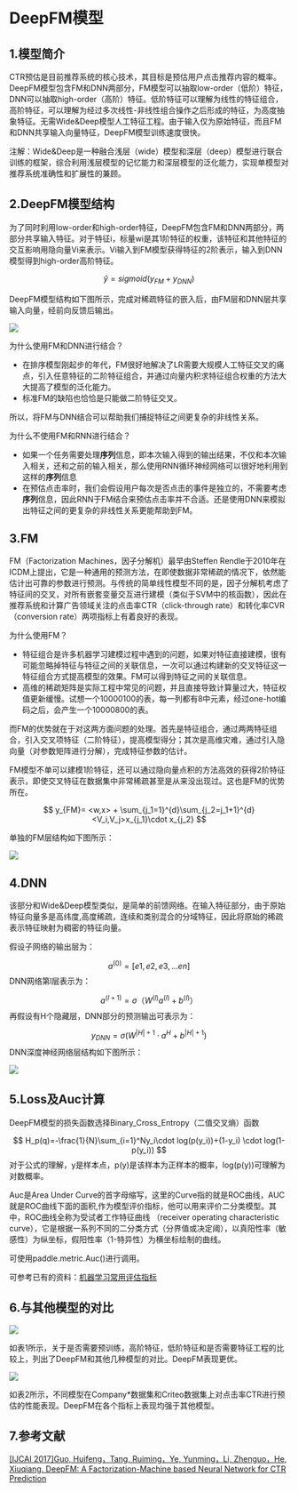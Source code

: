 # DeepFM模型

## 1.模型简介

CTR预估是目前推荐系统的核心技术，其目标是预估用户点击推荐内容的概率。DeepFM模型包含FM和DNN两部分，FM模型可以抽取low-order（低阶）特征，DNN可以抽取high-order（高阶）特征。低阶特征可以理解为线性的特征组合，高阶特征，可以理解为经过多次线性-非线性组合操作之后形成的特征，为高度抽象特征。无需Wide&Deep模型人工特征工程。由于输入仅为原始特征，而且FM和DNN共享输入向量特征，DeepFM模型训练速度很快。

注解：Wide&Deep是一种融合浅层（wide）模型和深层（deep）模型进行联合训练的框架，综合利用浅层模型的记忆能力和深层模型的泛化能力，实现单模型对推荐系统准确性和扩展性的兼顾。

## 2.DeepFM模型结构

为了同时利用low-order和high-order特征，DeepFM包含FM和DNN两部分，两部分共享输入特征。对于特征i，标量wi是其1阶特征的权重，该特征和其他特征的交互影响用隐向量Vi来表示。Vi输入到FM模型获得特征的2阶表示，输入到DNN模型得到high-order高阶特征。


$$
\hat{y} = sigmoid(y_{FM} + y_{DNN})
$$

DeepFM模型结构如下图所示，完成对稀疏特征的嵌入后，由FM层和DNN层共享输入向量，经前向反馈后输出。

![](https://ai-studio-static-online.cdn.bcebos.com/8654648d844b4233b3a05e918dedc9b777cf786af2ba49af9a92fc00cd050ef3)



为什么使用FM和DNN进行结合？

* 在排序模型刚起步的年代，FM很好地解决了LR需要大规模人工特征交叉的痛点，引入任意特征的二阶特征组合，并通过向量内积求特征组合权重的方法大大提高了模型的泛化能力。
* 标准FM的缺陷也恰恰是只能做二阶特征交叉。  

所以，将FM与DNN结合可以帮助我们捕捉特征之间更复杂的非线性关系。



为什么不使用FM和RNN进行结合？

* 如果一个任务需要处理**序列**信息，即本次输入得到的输出结果，不仅和本次输入相关，还和之前的输入相关，那么使用RNN循环神经网络可以很好地利用到这样的**序列**信息
* 在预估点击率时，我们会假设用户每次是否点击的事件是独立的，不需要考虑**序列**信息，因此RNN于FM结合来预估点击率并不合适。还是使用DNN来模拟出特征之间的更复杂的非线性关系更能帮助到FM。

## 3.FM

FM（Factorization Machines，因子分解机）最早由Steffen Rendle于2010年在ICDM上提出，它是一种通用的预测方法，在即使数据非常稀疏的情况下，依然能估计出可靠的参数进行预测。与传统的简单线性模型不同的是，因子分解机考虑了特征间的交叉，对所有嵌套变量交互进行建模（类似于SVM中的核函数），因此在推荐系统和计算广告领域关注的点击率CTR（click-through rate）和转化率CVR（conversion rate）两项指标上有着良好的表现。

为什么使用FM？

* 特征组合是许多机器学习建模过程中遇到的问题，如果对特征直接建模，很有可能忽略掉特征与特征之间的关联信息，一次可以通过构建新的交叉特征这一特征组合方式提高模型的效果。FM可以得到特征之间的关联信息。
* 高维的稀疏矩阵是实际工程中常见的问题，并且直接导致计算量过大，特征权值更新缓慢。试想一个10000100的表，每一列都有8中元素，经过one-hot编码之后，会产生一个10000800的表。  

而FM的优势就在于对这两方面问题的处理。首先是特征组合，通过两两特征组合，引入交叉项特征（二阶特征），提高模型得分；其次是高维灾难，通过引入隐向量（对参数矩阵进行分解），完成特征参数的估计。

FM模型不单可以建模1阶特征，还可以通过隐向量点积的方法高效的获得2阶特征表示，即使交叉特征在数据集中非常稀疏甚至是从来没出现过。这也是FM的优势所在。


$$
y_{FM}= <w,x> + \sum_{j_1=1}^{d}\sum_{j_2=j_1+1}^{d}<V_i,V_j>x_{j_1}\cdot x_{j_2}
$$

单独的FM层结构如下图所示：

![](https://ai-studio-static-online.cdn.bcebos.com/bda8da10940b43ada3337c03332fe06ad1cd95f7780243888050023be33fc88c)



## 4.DNN

该部分和Wide&Deep模型类似，是简单的前馈网络。在输入特征部分，由于原始特征向量多是高纬度,高度稀疏，连续和类别混合的分域特征，因此将原始的稀疏表示特征映射为稠密的特征向量。

假设子网络的输出层为：


$$
a^{(0)}=[e1,e2,e3,...en]
$$
DNN网络第l层表示为：


$$
a^{(l+1)}=\sigma{（W^{(l)}a^{(l)}+b^{(l)}）}
$$
再假设有H个隐藏层，DNN部分的预测输出可表示为：


$$
y_{DNN}= \sigma{(W^{|H|+1}\cdot a^H + b^{|H|+1})}
$$
DNN深度神经网络层结构如下图所示：

![](https://ai-studio-static-online.cdn.bcebos.com/df8159e1d56646fe868e8a3ed71c6a46f03c716ad1d74f3fae88800231e2f6d8)



## 5.Loss及Auc计算

DeepFM模型的损失函数选择Binary_Cross_Entropy（二值交叉熵）函数


$$
H_p(q)=-\frac{1}{N}\sum_{i=1}^Ny_i\cdot log(p(y_i))+(1-y_i) \cdot log(1-p(y_i))
$$
对于公式的理解，y是样本点，p(y)是该样本为正样本的概率，log(p(y))可理解为对数概率。

Auc是Area Under Curve的首字母缩写，这里的Curve指的就是ROC曲线，AUC就是ROC曲线下面的面积,作为模型评价指标，他可以用来评价二分类模型。其中，ROC曲线全称为受试者工作特征曲线 （receiver operating characteristic curve），它是根据一系列不同的二分类方式（分界值或决定阈），以真阳性率（敏感性）为纵坐标，假阳性率（1-特异性）为横坐标绘制的曲线。

可使用paddle.metric.Auc()进行调用。

可参考已有的资料：[机器学习常用评估指标](https://paddlepedia.readthedocs.io/en/latest/tutorials/deep_learning/metrics/evaluation_metric.html?highlight=auc#auc)



## 6.与其他模型的对比



![](https://ai-studio-static-online.cdn.bcebos.com/09f6e16a0ca74b82ba19c92d765244927c89aa48b5fa4574a0db292a9567b176)

如表1所示，关于是否需要预训练，高阶特征，低阶特征和是否需要特征工程的比较上，列出了DeepFM和其他几种模型的对比。DeepFM表现更优。

![](https://ai-studio-static-online.cdn.bcebos.com/6259b8c917484ae0893ece1b2ac45ffeae5e567728984c58a3a99a78314047d5)



如表2所示，不同模型在Company*数据集和Criteo数据集上对点击率CTR进行预估的性能表现。DeepFM在各个指标上表现均强于其他模型。

## 7.参考文献

[[IJCAI 2017]Guo, Huifeng，Tang, Ruiming，Ye, Yunming，Li, Zhenguo，He, Xiuqiang. DeepFM: A Factorization-Machine based Neural Network for CTR Prediction](https://arxiv.org/pdf/1703.04247.pdf)



